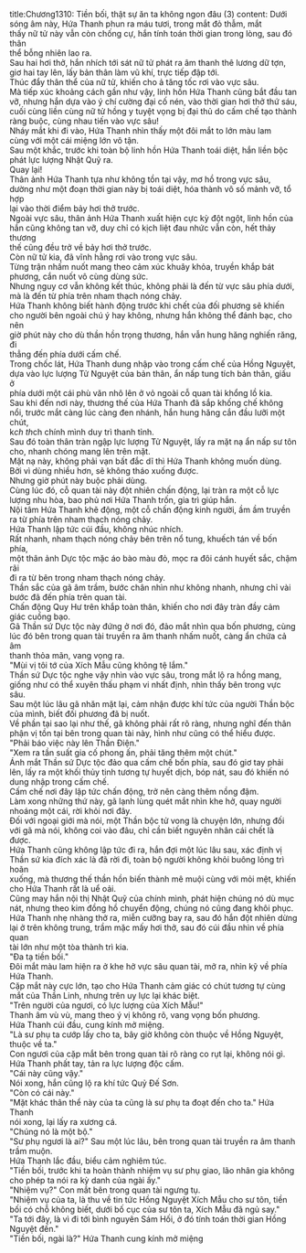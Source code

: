 title:Chương1310: Tiền bối, thật sự ăn ta không ngon đâu (3)
content:
Dưới sóng âm này, Hứa Thanh phun ra máu tươi, trong mắt đỏ thẫm, mắt<br>thấy nữ tử này vẫn còn chống cự, hắn tính toán thời gian trong lòng, sau đó thân<br>thể bỗng nhiên lao ra.<br>Sau hai hơi thở, hắn nhích tới sát nữ tử phát ra âm thanh thê lương dữ tợn,<br>giơ hai tay lên, lấy bản thân làm vũ khí, trực tiếp đập tới.<br>Thúc đẩy thân thể của nữ tử, khiến cho ả tăng tốc rơi vào vực sâu.<br>Mà tiếp xúc khoảng cách gần như vậy, linh hồn Hứa Thanh cũng bắt đầu tan<br>vỡ, nhưng hắn dựa vào ý chí cường đại cố nén, vào thời gian hơi thở thứ sáu,<br>cuối cùng liền cùng nữ tử hồng y tuyệt vọng bị đại thủ do cấm chế tạo thành<br>ràng buộc, cùng nhau tiến vào vực sâu!<br>Nháy mắt khi đi vào, Hứa Thanh nhìn thấy một đôi mắt to lớn màu lam<br>cùng với một cái miệng lớn vô tận.<br>Sau một khắc, trước khi toàn bộ linh hồn Hứa Thanh toái diệt, hắn liền bộc<br>phát lực lượng Nhật Quỹ ra.<br>Quay lại!<br>Thân ảnh Hứa Thanh tựa như không tồn tại vậy, mơ hồ trong vực sâu,<br>dường như một đoạn thời gian này bị toái diệt, hóa thành vô số mảnh vỡ, tổ hợp<br>lại vào thời điểm bảy hơi thở trước.<br>Ngoài vực sâu, thân ảnh Hứa Thanh xuất hiện cực kỳ đột ngột, linh hồn của<br>hắn cũng không tan vỡ, duy chỉ có kịch liệt đau nhức vẫn còn, hết thảy thương<br>thế cũng đều trở về bảy hơi thở trước.<br>Còn nữ tử kia, đã vĩnh hằng rơi vào trong vực sâu.<br>Từng trận nhấm nuốt mang theo cảm xúc khuây khỏa, truyền khắp bát<br>phương, cắn nuốt vô cùng dùng sức.<br>Nhưng nguy cơ vẫn không kết thúc, không phải là đến từ vực sâu phía dưới,<br>mà là đến từ phía trên nham thạch nóng chảy.<br>Hứa Thanh không biết hành động trước khi chết của đối phương sẽ khiến<br>cho người bên ngoài chú ý hay không, nhưng hắn không thể đánh bạc, cho nên<br>giờ phút này cho dù thần hồn trọng thương, hắn vẫn hung hăng nghiến răng, đi<br>thẳng đến phía dưới cấm chế.<br>Trong chốc lát, Hứa Thanh dung nhập vào trong cấm chế của Hồng Nguyệt,<br>dựa vào lực lượng Tử Nguyệt của bản thân, ẩn nấp tung tích bản thân, giấu ở<br>phía dưới một cái phù văn nhô lên ở vỏ ngoài cỗ quan tài khổng lồ kia.<br>Sau khi đến nơi này, thương thế của Hứa Thanh đã sắp khống chế không<br>nổi, trước mắt càng lúc càng đen nhánh, hắn hung hăng cắn đầu lưỡi một chút,<br>k*ch th*ch chính mình duy trì thanh tỉnh.<br>Sau đó toàn thân tràn ngập lực lượng Tử Nguyệt, lấy ra mặt nạ ẩn nấp sư tôn<br>cho, nhanh chóng mang lên trên mặt.<br>Mặt nạ này, không phải vạn bất đắc dĩ thì Hứa Thanh không muốn dùng.<br>Bởi vì dùng nhiều hơn, sẽ không tháo xuống được.<br>Nhưng giờ phút này buộc phải dùng.<br>Cùng lúc đó, cỗ quan tài này đột nhiên chấn động, lại tràn ra một cỗ lực<br>lượng nhu hòa, bao phủ nơi Hứa Thanh trốn, gia trì giúp hắn.<br>Nội tâm Hứa Thanh khẽ động, một cỗ chấn động kinh người, ầm ầm truyền<br>ra từ phía trên nham thạch nóng chảy.<br>Hứa Thanh lập tức cúi đầu, không nhúc nhích.<br>Rất nhanh, nham thạch nóng chảy bên trên nổ tung, khuếch tán về bốn phía,<br>một thân ảnh Dực tộc mặc áo bào màu đỏ, mọc ra đôi cánh huyết sắc, chậm rãi<br>đi ra từ bên trong nham thạch nóng chảy.<br>Thần sắc của gã âm trầm, bước chân nhìn như không nhanh, nhưng chỉ vài<br>bước đã đến phía trên quan tài.<br>Chấn động Quy Hư trên khắp toàn thân, khiến cho nơi đây tràn đầy cảm<br>giác cuồng bạo.<br>Gã Thần sứ Dực tộc này đứng ở nơi đó, đảo mắt nhìn qua bốn phương, cùng<br>lúc đó bên trong quan tài truyền ra âm thanh nhấm nuốt, càng ẩn chứa cả âm<br>thanh thỏa mãn, vang vọng ra.<br>"Mùi vị tôi tớ của Xích Mẫu cũng không tệ lắm."<br>Thần sứ Dực tộc nghe vậy nhìn vào vực sâu, trong mắt lộ ra hồng mang,<br>giống như có thể xuyên thấu phạm vi nhất định, nhìn thấy bên trong vực sâu.<br>Sau một lúc lâu gã nhăn mặt lại, cảm nhận được khí tức của người Thần bộc<br>của mình, biết đối phương đã bị nuốt.<br>Về phần tại sao lại như thế, gã không phải rất rõ ràng, nhưng nghĩ đến thân<br>phận vị tồn tại bên trong quan tài này, hình như cũng có thể hiểu được.<br>"Phải báo việc này lên Thần Điện."<br>"Xem ra tần suất gia cố phong ấn, phải tăng thêm một chút."<br>Ánh mắt Thần sứ Dực tộc đảo qua cấm chế bốn phía, sau đó giơ tay phải<br>lên, lấy ra một khối thủy tinh tương tự huyết dịch, bóp nát, sau đó khiến nó<br>dung nhập trong cấm chế.<br>Cấm chế nơi đây lập tức chấn động, trở nên càng thêm nồng đậm.<br>Làm xong những thứ này, gã lạnh lùng quét mắt nhìn khe hở, quay người<br>nhoáng một cái, rời khỏi nơi đây.<br>Đối với ngoại giới mà nói, một Thần bộc tử vong là chuyện lớn, nhưng đối<br>với gã mà nói, không coi vào đâu, chỉ cần biết nguyên nhân cái chết là được.<br>Hứa Thanh cũng không lập tức đi ra, hắn đợi một lúc lâu sau, xác định vị<br>Thần sứ kia đích xác là đã rời đi, toàn bộ người không khỏi buông lỏng trì hoãn<br>xuống, mà thương thế thần hồn biến thành mê muội cùng với mỏi mệt, khiến<br>cho Hứa Thanh rất là uể oải.<br>Cũng may hắn nội thị Nhật Quỹ của chính mình, phát hiện chúng nó dù mục<br>nát, nhưng theo kim đồng hồ chuyển động, chúng nó cũng đang khôi phục.<br>Hứa Thanh nhẹ nhàng thở ra, miễn cưỡng bay ra, sau đó hắn đột nhiên dừng<br>lại ở trên không trung, trầm mặc mấy hơi thở, sau đó cúi đầu nhìn về phía quan<br>tài lớn như một tòa thành trì kia.<br>"Đa tạ tiền bối."<br>Đôi mắt màu lam hiện ra ở khe hở vực sâu quan tài, mở ra, nhìn kỹ về phía<br>Hứa Thanh.<br>Cặp mắt này cực lớn, tạo cho Hứa Thanh cảm giác có chút tương tự cùng<br>mắt của Thần Linh, nhưng trên uy lực lại khác biệt.<br>"Trên người của ngươi, có lực lượng của Xích Mẫu!"<br>Thanh âm vù vù, mang theo ý vị không rõ, vang vọng bốn phương.<br>Hứa Thanh cúi đầu, cung kính mở miệng.<br>"Là sư phụ ta cướp lấy cho ta, bây giờ không còn thuộc về Hồng Nguyệt,<br>thuộc về ta."<br>Con ngươi của cặp mắt bên trong quan tài rõ ràng co rụt lại, không nói gì.<br>Hứa Thanh phất tay, tản ra lực lượng độc cấm.<br>"Cái này cũng vậy."<br>Nói xong, hắn cũng lộ ra khí tức Quỷ Đế Sơn.<br>"Còn có cái này."<br>"Mặt khác thân thể này của ta cũng là sư phụ ta đoạt đến cho ta." Hứa Thanh<br>nói xong, lại lấy ra xương cá.<br>"Chúng nó là một bộ."<br>"Sư phụ ngươi là ai?" Sau một lúc lâu, bên trong quan tài truyền ra âm thanh<br>trầm muộn.<br>Hứa Thanh lắc đầu, biểu cảm nghiêm túc.<br>"Tiền bối, trước khi ta hoàn thành nhiệm vụ sư phụ giao, lão nhân gia không<br>cho phép ta nói ra kỳ danh của ngài ấy."<br>"Nhiệm vụ?" Con mắt bên trong quan tài ngưng tụ.<br>"Nhiệm vụ của ta, là thu về tin tức Hồng Nguyệt Xích Mẫu cho sư tôn, tiền<br>bối có chỗ không biết, dưới bố cục của sư tôn ta, Xích Mẫu đã ngủ say."<br>"Ta tới đây, là vì đi tới bình nguyên Sám Hối, ở đó tính toán thời gian Hồng<br>Nguyệt đến."<br>"Tiền bối, ngài là?" Hứa Thanh cung kính mở miệng